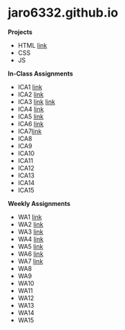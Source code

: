 # jaro6332.github.io

**Projects**

- HTML
[link](https://jaro6332.github.io/html-midterm/page5.html)
- CSS
- JS

**In-Class Assignments**

+ ICA1
[link](https://docs.google.com/document/d/1VB_eqLuwVdaujKZGRkdL4vsw-Nz9pakmALGjccE1lp0/edit?usp=sharing)
+ ICA2
[link](https://docs.google.com/document/d/14iRgo6KXKSa0eSnbcZ2VC96pv6R9u-Qvh910QJ8Io3o/edit?usp=share_link)
+ ICA3
[link](https://jaro6332.github.io/ica/ica3a.html)
[link](https://jaro6332.github.io/ica3-part2/ica3b.html)
+ ICA4
[link](https://jaro6332.github.io/ica/ica4.html)
+ ICA5
[link](https://jaro6332.github.io/ica/ica5.html)
+ ICA6
[link](https://jaro6332.github.io/ica/ica6/ica6-part1.html)
+ ICA7[link](https://jaro6332.github.io/ica/ica7/ica7.html)
+ ICA8
+ ICA9
+ ICA10
+ ICA11
+ ICA12
+ ICA13
+ ICA14
+ ICA15

**Weekly Assignments**

- WA1
[link](https://jaro6332.github.io/wa/wa1.html)
- WA2
[link](http://jaro6332.github.io/wa/wa2.html)
- WA3
[link](http://jaro6332.github.io/wa/wa3.html)
- WA4
[link](http://jaro6332.github.io/wa/wa4.html)
- WA5
[link](http://jaro6332.github.io/wa/wa5.html)
- WA6
[link](http://jaro6332.github.io/wa/wa6/index.html)
- WA7
[link](http://jaro6332.github.io/wa/wa7.html)
- WA8
- WA9
- WA10
- WA11
- WA12
- WA13
- WA14
- WA15

